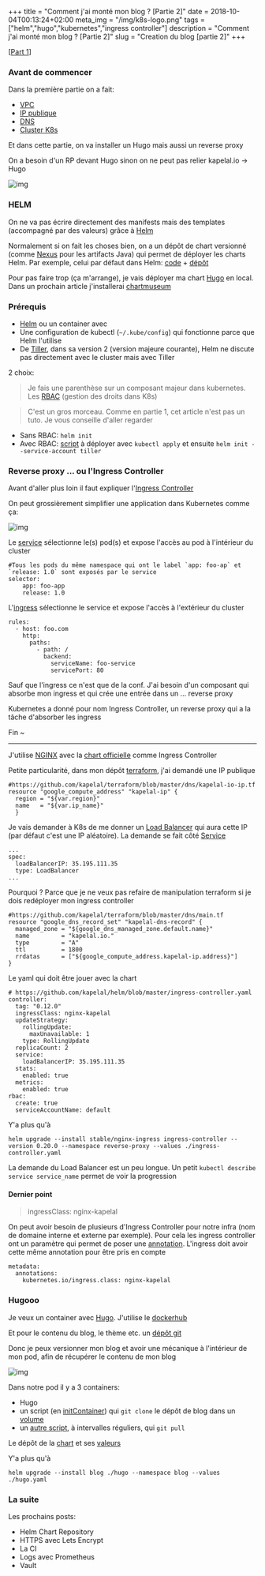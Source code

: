 +++
title = "Comment j'ai monté mon blog ? [Partie 2]"
date = 2018-10-04T00:13:24+02:00
meta_img = "/img/k8s-logo.png"
tags = ["helm","hugo","kubernetes","ingress controller"]
description = "Comment j'ai monté mon blog ? [Partie 2]"
slug = "Creation du blog [partie 2]"
+++

[[Part 1](http://kapelal.io/blog/comment-jai-monté-mon-blog--partie-1/)]

### Avant de commencer

Dans la première partie on a fait:

+ [VPC](https://github.com/kapelal/terraform/blob/master/vpc/main.tf)
+ [IP publique](https://github.com/kapelal/terraform/blob/master/dns/kapelal-io-ip.tf)
+ [DNS](https://github.com/kapelal/terraform/blob/master/dns/main.tf)
+ [Cluster K8s](https://github.com/kapelal/terraform/blob/master/k8s/main.tf)

Et dans cette partie, on va installer un Hugo mais aussi un reverse proxy

On a besoin d'un RP devant Hugo sinon on ne peut pas relier kapelal.io -> Hugo

![img](/img/2-blog-creation/nginx.png)

### HELM

On ne va pas écrire directement des manifests mais des templates (accompagné par des valeurs) grâce à [Helm](https://github.com/helm/helm/releases)

Normalement si on fait les choses bien, on a un dépôt de chart versionné (comme [Nexus](https://fr.sonatype.com/nexus-repository-sonatype) pour les artifacts Java) qui permet de déployer les charts Helm.
Par exemple, celui par défaut dans Helm: [code](https://github.com/helm/charts) + [dépôt](https://kubernetes-charts.storage.googleapis.com/)

Pour pas faire trop (ça m'arrange), je vais déployer ma chart [Hugo]() en local. Dans un prochain article j'installerai [chartmuseum](https://github.com/helm/chartmuseum)
### Prérequis

+ [Helm](https://github.com/helm/helm/releases) ou un container avec
+ Une configuration de kubectl (`~/.kube/config`) qui fonctionne parce que Helm l'utilise
+ De [Tiller](https://docs.helm.sh/install/#installing-tiller), dans sa version 2 (version majeure courante), Helm ne discute pas directement avec le cluster mais avec Tiller

2 choix:

> Je fais une parenthèse sur un composant majeur dans kubernetes. Les [RBAC](https://kubernetes.io/docs/reference/access-authn-authz/rbac/) (gestion des droits dans K8s)

> C'est un gros morceau. Comme en partie 1, cet article n'est pas un tuto. Je vous conseille d'aller regarder

+ Sans RBAC: `helm init`
+ Avec RBAC: [script](https://github.com/kapelal/terraform/blob/master/init/helm-rbac.yml) à déployer avec `kubectl apply` et ensuite `helm init --service-account tiller`

### Reverse proxy ... ou l'Ingress Controller

Avant d'aller plus loin il faut expliquer l'[Ingress Controller](https://kubernetes.io/docs/concepts/services-networking/ingress/#ingress-controllers)

On peut grossièrement simplifier une application dans Kubernetes comme ça:

![img](/img/2-blog-creation/ingress.png)

Le [service](https://kubernetes.io/docs/concepts/services-networking/service/) sélectionne le(s) pod(s) et expose l'accès au pod à l'intérieur du cluster

```
#Tous les pods du même namespace qui ont le label `app: foo-ap` et `release: 1.0` sont exposés par le service
selector:
    app: foo-app
    release: 1.0
```

L'[ingress](https://kubernetes.io/docs/concepts/services-networking/ingress/) sélectionne le service et expose l'accès à l'extérieur du cluster
```
rules:
  - host: foo.com
    http:
      paths:
        - path: /
          backend:
            serviceName: foo-service
            servicePort: 80
```

Sauf que l'ingress ce n'est que de la conf. J'ai besoin d'un composant qui absorbe mon ingress et qui crée une entrée dans un ... reverse proxy

Kubernetes a donné pour nom Ingress Controller, un reverse proxy qui a la tâche d'absorber les ingress

Fin ~

---

J'utilise [NGINX](http://nginx.org/) avec la [chart officielle](https://github.com/helm/charts/tree/master/stable/nginx-ingress) comme Ingress Controller

Petite particularité, dans mon dépôt [terraform](https://github.com/kapelal/terraform), j'ai demandé une IP publique

```
#https://github.com/kapelal/terraform/blob/master/dns/kapelal-io-ip.tf
resource "google_compute_address" "kapelal-ip" {
  region = "${var.region}"
  name   = "${var.ip_name}"
  }
```

Je vais demander à K8s de me donner un [Load Balancer](https://cloud.google.com/load-balancing/docs/https/) qui aura cette IP (par défaut c'est une IP aléatoire). La demande se fait côté [Service](https://kubernetes.io/docs/concepts/services-networking/service/#loadbalancer)

```
...
spec:
  loadBalancerIP: 35.195.111.35
  type: LoadBalancer
...
```

Pourquoi ? Parce que je ne veux pas refaire de manipulation terraform si je dois redéployer mon ingress controller

```
#https://github.com/kapelal/terraform/blob/master/dns/main.tf
resource "google_dns_record_set" "kapelal-dns-record" {
  managed_zone = "${google_dns_managed_zone.default.name}"
  name         = "kapelal.io."
  type         = "A"
  ttl          = 1800
  rrdatas      = ["${google_compute_address.kapelal-ip.address}"]
}
```

Le yaml qui doit être jouer avec la chart

```
# https://github.com/kapelal/helm/blob/master/ingress-controller.yaml
controller:
  tag: "0.12.0"
  ingressClass: nginx-kapelal
  updateStrategy:
    rollingUpdate:
      maxUnavailable: 1
    type: RollingUpdate
  replicaCount: 2
  service:
    loadBalancerIP: 35.195.111.35
  stats:
    enabled: true
  metrics:
    enabled: true
rbac:
  create: true
  serviceAccountName: default
```

Y'a plus qu'à

```
helm upgrade --install stable/nginx-ingress ingress-controller --version 0.20.0 --namespace reverse-proxy --values ./ingress-controller.yaml
```

La demande du Load Balancer est un peu longue. Un petit `kubectl describe service service_name` permet de voir la progression

#### Dernier point

> ingressClass: nginx-kapelal

On peut avoir besoin de plusieurs d'Ingress Controller pour notre infra (nom de domaine interne et externe par exemple). Pour cela les ingress controller ont un paramètre qui permet de poser une [annotation](https://kubernetes.io/docs/concepts/overview/working-with-objects/annotations/). L'ingress doit avoir cette même annotation pour être pris en compte

```
metadata:
  annotations:
    kubernetes.io/ingress.class: nginx-kapelal
```

### Hugooo

Je veux un container avec [Hugo](https://github.com/kapelal/gohugo-docker). J'utilise le [dockerhub](https://hub.docker.com/r/kapelal/gohugo-docker/)

Et pour le contenu du blog, le thème etc. un [dépôt git](https://github.com/kapelal/blog)

Donc je peux versionner mon blog et avoir une mécanique à l'intérieur de mon pod, afin de récupérer le contenu de mon blog

![img](/img/2-blog-creation/hugo.png)

Dans notre pod il y a 3 containers:

+ Hugo
+ un script (en [initContainer](https://github.com/kapelal/helm/blob/master/hugo/templates/deployment.yaml)) qui `git clone` le dépôt de blog dans un [volume](https://kubernetes.io/docs/concepts/storage/volumes/)
+ un [autre script](https://github.com/kapelal/git-sync), à intervalles réguliers, qui `git pull`

Le dépôt de la [chart](https://github.com/kapelal/helm/tree/master/hugo) et ses [valeurs](https://github.com/kapelal/helm/blob/master/hugo.yaml)

Y'a plus qu'à

```shell
helm upgrade --install blog ./hugo --namespace blog --values ./hugo.yaml
```

### La suite

Les prochains posts:

+ Helm Chart Repository
+ HTTPS avec Lets Encrypt
+ La CI
+ Logs avec Prometheus
+ Vault
